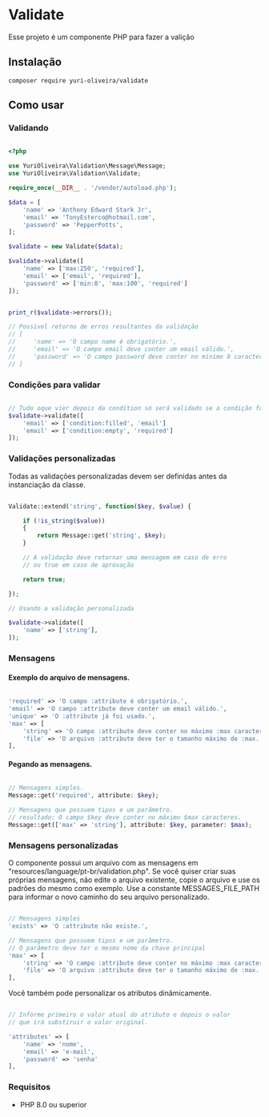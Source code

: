 # Validate

Esse projeto é um componente PHP para fazer a valição

## Instalação

```shell
composer require yuri-oliveira/validate
```

## Como usar

### Validando

```php

<?php

use YuriOliveira\Validation\Message\Message;
use YuriOliveira\Validation\Validate;

require_once(__DIR__ . '/vendor/autoload.php');

$data = [
    'name' => 'Anthony Edward Stark Jr',
    'email' => 'TonyEsterco@hotmail.com',
    'password' => 'PepperPotts',
];

$validate = new Validate($data);

$validate->validate([
    'name' => ['max:250', 'required'],
    'email' => ['email', 'required'],
    'password' => ['min:8', 'max:100', 'required']
]);


print_r($validate->errors());

// Possivel retorno de erros resultantes da validação
// [
//     'name' => 'O campo name é obrigatório.',
//     'email' => 'O campo email deve conter um email válido.',
//     'password' => 'O campo password deve conter no mínimo 8 caracteres.'
// ]

```

### Condições para validar

```php

// Tudo oque vier depois da condition só será validado se a condição for atendida
$validate->validate([
    'email' => ['condition:filled', 'email']
    'email' => ['condition:empty', 'required']
]);

```

### Validações personalizadas

Todas as validações personalizadas devem ser definidas antes da instanciação da classe.

```php

Validate::extend('string', function($key, $value) {

    if (!is_string($value))
    {
        return Message::get('string', $key);
    }

    // A validação deve rotornar uma mensagem em caso de erro
    // ou true em caso de aprovação

    return true;

});

// Usando a validação personalizada

$validate->validate([
    'name' => ['string'],
]);

```

### Mensagens

#### Exemplo do arquivo de mensagens.

```php

'required' => 'O campo :attribute é obrigatório.',
'email' => 'O campo :attribute deve conter um email válido.',
'unique' => 'O :attribute já foi usado.',
'max' => [
    'string' => 'O campo :attribute deve conter no máximo :max caracteres.',
    'file' => 'O arquivo :attribute deve ter o tamanho máximo de :max.'
],

```

#### Pegando as mensagens.

```php

// Mensagens simples.
Message::get('required', attribute: $key);

// Mensagens que possuem tipos e um parâmetro.
// resultado: O campo $key deve conter no máximo $max caracteres.
Message::get(['max' => 'string'], attribute: $key, parameter: $max);

```

### Mensagens personalizadas

O componente possui um arquivo com as mensagens em "resources/language/pt-br/validation.php". Se você quiser criar suas próprias mensagens, não edite o arquivo existente, copie o arquivo e use os padrões do mesmo como exemplo. Use a constante MESSAGES_FILE_PATH para informar o novo caminho do seu arquivo personalizado.

```php

// Mensagens simples
'exists' => 'O :attribute não existe.',

// Mensagens que possuem tipos e um parâmetro.
// O parâmetro deve ter o mesmo nome da chave principal
'max' => [
    'string' => 'O campo :attribute deve conter no máximo :max caracteres.',
    'file' => 'O arquivo :attribute deve ter o tamanho máximo de :max.'
],

```

Você também pode personalizar os atributos dinâmicamente.

```php

// Informe primeiro o valor atual do atributo e depois o valor
// que irá substiruir o valor original.

'attributes' => [
    'name' => 'nome',
    'email' => 'e-mail',
    'password' => 'senha'
],

```


### Requisitos

- PHP 8.0 ou superior

